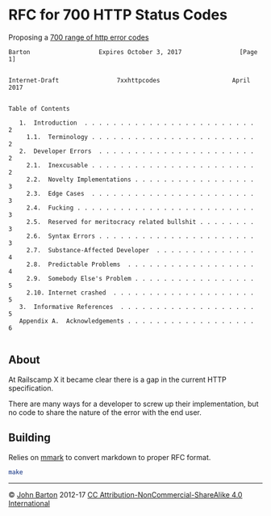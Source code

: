 # RFC for 700 HTTP Status Codes

Proposing a [700 range of http error codes](7xx.md)

```
Barton                   Expires October 3, 2017                [Page 1]


Internet-Draft                7xxhttpcodes                    April 2017


Table of Contents

   1.  Introduction  . . . . . . . . . . . . . . . . . . . . . . . .   2
     1.1.  Terminology . . . . . . . . . . . . . . . . . . . . . . .   2
   2.  Developer Errors  . . . . . . . . . . . . . . . . . . . . . .   2
     2.1.  Inexcusable . . . . . . . . . . . . . . . . . . . . . . .   2
     2.2.  Novelty Implementations . . . . . . . . . . . . . . . . .   3
     2.3.  Edge Cases  . . . . . . . . . . . . . . . . . . . . . . .   3
     2.4.  Fucking . . . . . . . . . . . . . . . . . . . . . . . . .   3
     2.5.  Reserved for meritocracy related bullshit . . . . . . . .   3
     2.6.  Syntax Errors . . . . . . . . . . . . . . . . . . . . . .   3
     2.7.  Substance-Affected Developer  . . . . . . . . . . . . . .   4
     2.8.  Predictable Problems  . . . . . . . . . . . . . . . . . .   4
     2.9.  Somebody Else's Problem . . . . . . . . . . . . . . . . .   5
     2.10. Internet crashed  . . . . . . . . . . . . . . . . . . . .   5
   3.  Informative References  . . . . . . . . . . . . . . . . . . .   5
   Appendix A.  Acknowledgements . . . . . . . . . . . . . . . . . .   6


```

## About

At Railscamp X it became clear there is a gap in the current HTTP specification.

There are many ways for a developer to screw up their implementation, but no code to share the nature of the error with the end user.


## Building

Relies on [mmark](https://github.com/miekg/mmark) to convert markdown to proper RFC format.

```sh
make
```
---
&copy; [John Barton](https://twitter.com/johnbarton) 2012-17 [CC Attribution-NonCommercial-ShareAlike 4.0 International](LICENSE.md)
